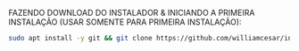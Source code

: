 FAZENDO DOWNLOAD DO INSTALADOR & INICIANDO A PRIMEIRA INSTALAÇÃO (USAR SOMENTE PARA PRIMEIRA INSTALAÇÃO):

```bash
sudo apt install -y git && git clone https://github.com/williamcesar/instaladorcomflow.git instalador && sudo chmod -R 777 ./instalador && cd ./instalador && sudo ./install_primaria
```


